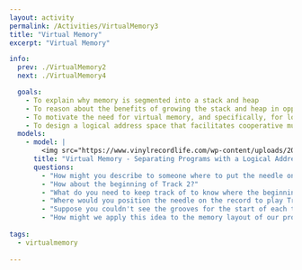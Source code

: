 ```yaml
---
layout: activity
permalink: /Activities/VirtualMemory3
title: "Virtual Memory"
excerpt: "Virtual Memory"

info:
  prev: ./VirtualMemory2
  next: ./VirtualMemory4

  goals: 
    - To explain why memory is segmented into a stack and heap
    - To reason about the benefits of growing the stack and heap in opposite directions
    - To motivate the need for virtual memory, and specifically, for logical addressing
    - To design a logical address space that facilitates cooperative multitasking
  models:   
    - model: |
        <img src="https://www.vinylrecordlife.com/wp-content/uploads/2020/07/VINYL-RECORD-LIFE-TRACK-LISTING-1024x683.jpg?ezimgfmt=ng:webp/ngcb2" alt="Record showing tracks from vinylrecordlife.com"> 
      title: "Virtual Memory - Separating Programs with a Logical Address Space"
      questions:
        - "How might you describe to someone where to put the needle on the record to play the beginning of Track (program!) 1?"
        - "How about the beginning of Track 2?"
        - "What do you need to keep track of to know where the beginning of each song is located?"
        - "Where would you position the needle on the record to play Track 3 starting from the 1 minute mark?"
        - "Suppose you couldn't see the grooves for the start of each track on the record, but you knew that each song was exactly 5 minutes long.  How could this help you to place the needle to play the third song from the beginning?"
        - "How might we apply this idea to the memory layout of our programs so that we can compile them with a consistent layout, but also load multiple programs at the same time?"
    
tags:
  - virtualmemory
  
---
```


